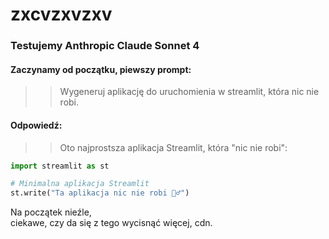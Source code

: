 # zxcvzxvzxv

### Testujemy Anthropic Claude Sonnet 4

#### Zaczynamy od początku, piewszy prompt:

>> Wygeneruj aplikację do uruchomienia w streamlit, która nic nie robi.
>>

#### Odpowiedź:

>> Oto najprostsza aplikacja Streamlit, która "nic nie robi":
```python
import streamlit as st

# Minimalna aplikacja Streamlit
st.write("Ta aplikacja nic nie robi 🤷‍♂️")
```

Na początek nieźle,<br>
ciekawe, czy da się z tego wycisnąć więcej, cdn.
